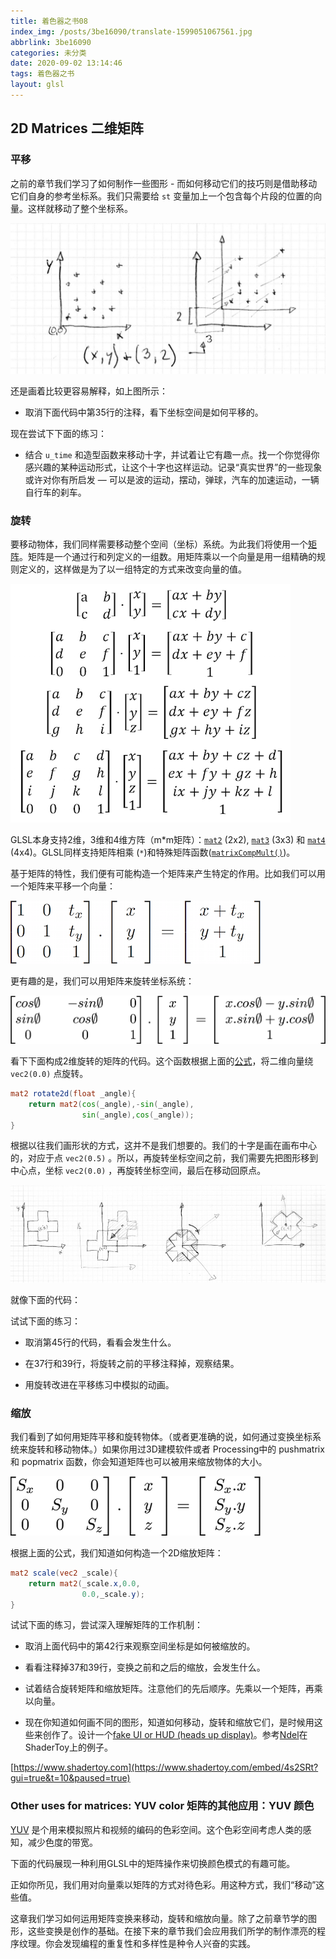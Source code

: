 ```yaml
---
title: 着色器之书08
index_img: /posts/3be16090/translate-1599051067561.jpg
abbrlink: 3be16090
categories: 未分类
date: 2020-09-02 13:14:46
tags: 着色器之书
layout: glsl
---
```


## 2D Matrices 二维矩阵

<div class="container" style="margin:0;padding:0">
    <canvas id="custom" class="canvas" data-fragment-url="/blog/glsl/matrix.frag"  style="width:100%;object-fit: contain;min-height:100px">
    </canvas>
</div>


<!-- <div class="container" style="margin:0;padding:0">
    <div class="codeAndCanvas" data="/blog/glsl/matrix.frag" style="width:100%;height:200px;margin-bottom:10px"></div>
</div> -->


### 平移

之前的章节我们学习了如何制作一些图形 - 而如何移动它们的技巧则是借助移动它们自身的参考坐标系。我们只需要给 ```st``` 变量加上一个包含每个片段的位置的向量。这样就移动了整个坐标系。

![](%E7%9D%80%E8%89%B2%E5%99%A8%E4%B9%8B%E4%B9%A608/translate-1599051067561.jpg)

还是画着比较更容易解释，如上图所示：

* 取消下面代码中第35行的注释，看下坐标空间是如何平移的。


<div class="container" style="margin:0;padding:0">
    <div class="codeAndCanvas" data="/blog/glsl/cross-translate.frag" style="width:100%;height:auto;margin-bottom:10px"></div>
</div>

现在尝试下下面的练习：

* 结合 ```u_time``` 和造型函数来移动十字，并试着让它有趣一点。找一个你觉得你感兴趣的某种运动形式，让这个十字也这样运动。记录“真实世界”的一些现象或许对你有所启发 — 可以是波的运动，摆动，弹球，汽车的加速运动，一辆自行车的刹车。


### 旋转

要移动物体，我们同样需要移动整个空间（坐标）系统。为此我们将使用一个[矩阵](http://en.wikipedia.org/wiki/Matrix_%28mathematics%29)。矩阵是一个通过行和列定义的一组数。用矩阵乘以一个向量是用一组精确的规则定义的，这样做是为了以一组特定的方式来改变向量的值。

[![Wikipedia entry for Matrix](%E7%9D%80%E8%89%B2%E5%99%A8%E4%B9%8B%E4%B9%A608/matrixes.png)](https://en.wikipedia.org/wiki/Matrix)

GLSL本身支持2维，3维和4维方阵（m*m矩阵）：[```mat2```](../glossary/?search=mat2) (2x2), [```mat3```](../glossary/?search=mat3) (3x3) 和 [```mat4```](../glossary/?search=mat4) (4x4)。GLSL同样支持矩阵相乘 (```*```)和特殊矩阵函数([```matrixCompMult()```](../glossary/?search=matrixCompMult))。

基于矩阵的特性，我们便有可能构造一个矩阵来产生特定的作用。比如我们可以用一个矩阵来平移一个向量：

![](%E7%9D%80%E8%89%B2%E5%99%A8%E4%B9%8B%E4%B9%A608/3dtransmat-1599051112644.png)

更有趣的是，我们可以用矩阵来旋转坐标系统：

![](%E7%9D%80%E8%89%B2%E5%99%A8%E4%B9%8B%E4%B9%A608/rotmat-1599051114875.png)

看下下面构成2维旋转的矩阵的代码。这个函数根据上面的[公式](http://en.wikipedia.org/wiki/Rotation_matrix)，将二维向量绕 ```vec2(0.0)``` 点旋转。

```glsl
mat2 rotate2d(float _angle){
    return mat2(cos(_angle),-sin(_angle),
                sin(_angle),cos(_angle));
}
```

根据以往我们画形状的方式，这并不是我们想要的。我们的十字是画在画布中心的，对应于点 ```vec2(0.5)``` 。所以，再旋转坐标空间之前，我们需要先把图形移到中心点，坐标 ```vec2(0.0)``` ，再旋转坐标空间，最后在移动回原点。

![](%E7%9D%80%E8%89%B2%E5%99%A8%E4%B9%8B%E4%B9%A608/rotate-1599051119075.jpg)

就像下面的代码：

<div class="container" style="margin:0;padding:0">
    <div class="codeAndCanvas" data="/blog/glsl/cross-rotate.frag" style="width:100%;height:auto;margin-bottom:10px"></div>
</div>

试试下面的练习：

* 取消第45行的代码，看看会发生什么。

* 在37行和39行，将旋转之前的平移注释掉，观察结果。

* 用旋转改进在平移练习中模拟的动画。

### 缩放

我们看到了如何用矩阵平移和旋转物体。（或者更准确的说，如何通过变换坐标系统来旋转和移动物体。）如果你用过3D建模软件或者 Processing中的 pushmatrix 和 popmatrix 函数，你会知道矩阵也可以被用来缩放物体的大小。

![](%E7%9D%80%E8%89%B2%E5%99%A8%E4%B9%8B%E4%B9%A608/scale-1599051122829.png)

根据上面的公式，我们知道如何构造一个2D缩放矩阵：

```glsl
mat2 scale(vec2 _scale){
    return mat2(_scale.x,0.0,
                0.0,_scale.y);
}
```


<div class="container" style="margin:0;padding:0">
    <div class="codeAndCanvas" data="/blog/glsl/cross-scale.frag" style="width:100%;height:auto;margin-bottom:10px"></div>
</div>


试试下面的练习，尝试深入理解矩阵的工作机制：

* 取消上面代码中的第42行来观察空间坐标是如何被缩放的。

* 看看注释掉37和39行，变换之前和之后的缩放，会发生什么。

* 试着结合旋转矩阵和缩放矩阵。注意他们的先后顺序。先乘以一个矩阵，再乘以向量。

* 现在你知道如何画不同的图形，知道如何移动，旋转和缩放它们，是时候用这些来创作了。设计一个[fake UI or HUD (heads up display)](https://www.pinterest.com/patriciogonzv/huds/)。参考[Ndel](https://www.shadertoy.com/user/ndel)在ShaderToy上的例子。

<!-- <iframe width="800" height="450" frameborder="0" src="https://www.shadertoy.com/embed/4s2SRt?gui=true&t=10&paused=true" allowfullscreen></iframe> -->
 [https://www.shadertoy.com](https://www.shadertoy.com/embed/4s2SRt?gui=true&t=10&paused=true)

### Other uses for matrices: YUV color 矩阵的其他应用：YUV 颜色


[YUV](http://en.wikipedia.org/wiki/YUV) 是个用来模拟照片和视频的编码的色彩空间。这个色彩空间考虑人类的感知，减少色度的带宽。

下面的代码展现一种利用GLSL中的矩阵操作来切换颜色模式的有趣可能。

<div class="container" style="margin:0;padding:0">
    <div class="codeAndCanvas" data="/blog/glsl/yuv.frag" style="width:100%;height:auto;margin-bottom:10px"></div>
</div>



正如你所见，我们用对向量乘以矩阵的方式对待色彩。用这种方式，我们“移动”这些值。

这章我们学习如何运用矩阵变换来移动，旋转和缩放向量。除了之前章节学的图形，这些变换是创作的基础。在接下来的章节我们会应用我们所学的制作漂亮的程序纹理。你会发现编程的重复性和多样性是种令人兴奋的实践。